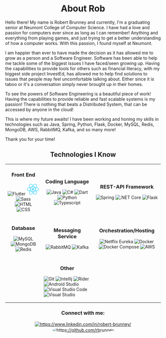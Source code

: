 <h1 align="center">About Rob</h1>
<p align="left"> 
Hello there! My name is Robert Brunney and currently, I'm a graduating senior at Neumont College of Computer Science. I have had a love and passion for computers ever since as long as I can remember! Anything and everything from playing games, and just trying to get a better understanding of how a computer works. With this passion, I found myself at Neumont. 
</p>
<p align="left">
    I am happier than ever to have made the decision as it has allowed me to grow as a person and a Software Engineer. Software has been able to help me tackle some of the biggest issues I have faced/seen growing up. Having the capabilities to provide tools for others such as financial literacy, with my biggest side project InvestEd, has allowed me to help find solutions to issues that people may feel uncomfortable talking about. Either since it is taboo or it's a conversation simply never brought up in their homes.
</p>
<p align="left">
    To see the powers of Software Engineering is a beautiful piece of work! Having the capabilities to provide reliable and fast scalable systems is my passion! There is nothing that beats a Distributed System, that can be accessed by anyone in the cloud!
</p>
<p align="left">
    This is where my future awaits! I have been working and honing my skills in technologies such as Java, Spring, Python, Flask, Docker, MySQL, Redis, MongoDB, AWS, RabbitMQ, Kafka, and so many more!
</p>
<p align="left">
    Thank you for your time!
</p>

<h2 align="center">Technologies I Know</h2>

<table align="center">
    <tr>
        <td>
            <h3 align="center">Front End</h3>
            <p align="center">
                <img src="https://raw.github.com/devicons/devicon/master/icons/flutter/flutter-original.svg" alt="Flutter" width="40" height="40"/>
                <img src="https://raw.githubusercontent.com/devicons/devicon/master/icons/react/react-original.svg" alt="React" width="40" height="40"/>
                <img src="https://raw.github.com/devicons/devicon/master/icons/sass/sass-original.svg" alt="Sass" width="40" height="40"/>
                <img src="https://raw.github.com/devicons/devicon/master/icons/html5/html5-original.svg" alt="HTML" width="40" height="40"/>
                <img src="https://raw.github.com/devicons/devicon/master/icons/css3/css3-original.svg" alt="CSS" width="40" height="40"/> 
            </p>
        </td>  
        <td>
            <h3 align="center">Coding Language</h3>
            <p align="center">
                <img src="https://raw.github.com/devicons/devicon/master/icons/java/java-original.svg" alt="Java" width="40" height="40"/> 
                <img src="https://raw.github.com/devicons/devicon/master/icons/csharp/csharp-original.svg" alt="C#" width="40" height="40"/> 
                <img src="https://raw.github.com/devicons/devicon/master/icons/dart/dart-original.svg" alt="Dart" width="40" height="40"/> 
                <img src="https://raw.github.com/devicons/devicon/master/icons/python/python-original.svg" alt="Python" width="40" height="40"/>
                <img src="https://raw.github.com/devicons/devicon/master/icons/typescript/typescript-original.svg" alt="Typescript" width="40" height="40"/>
            </p>
        </td>
        <td>
            <h3 align="center">REST-API Framework</h3>
            <p align="center">
                <img src="https://raw.github.com/devicons/devicon/master/icons/spring/spring-original.svg" alt="Spring" width="40" height="40"/>
                <img src="https://raw.github.com/devicons/devicon/master/icons/dotnetcore/dotnetcore-original.svg" alt=".NET Core" width="40" height="40"/>
                <img style="background-color:white; width:45;height:45" src="https://raw.github.com/devicons/devicon/master/icons/flask/flask-original.svg" alt="Flask" width="40" height="40"/>
            </p>
        </td>
    </tr>
    <tr>
        <td>
            <h3 align="center">Database</h3>
            <p align="center">
                <img src="https://raw.github.com/devicons/devicon/master/icons/mysql/mysql-original-wordmark.svg" alt="MySQL" width="40" height="40"/>
                <img src="https://raw.github.com/devicons/devicon/master/icons/mongodb/mongodb-original.svg" alt="MongoDB" width="40" height="40"/>
                <img src="https://raw.github.com/devicons/devicon/master/icons/redis/redis-original.svg" alt="Redis" width="40" height="40"/>
            </p>
        </td>
        <td>
            <h3 align="center">Messaging Service</h3>
            <p align="center">
                <img src="https://cdn.freebiesupply.com/logos/large/2x/rabbitmq-logo-png-transparent.png" alt="RabbitMQ" width="40" height="40"/>
                <img style="background-color:white; border-radius: 50; width:45;height:45" src="https://raw.github.com/devicons/devicon/master/icons/apachekafka/apachekafka-original.svg" alt="Kafka" width="40" height="40"/>
            </p>
        </td>
        <td>
            <h3 align="center">Orchestration/Hosting</h3>
            <p align="center">
                <img src="https://images.g2crowd.com/uploads/product/hd_favicon/1508885007/netflix-eureka.png" alt="Netflix Eureka" width="40" height="40"/>
                <img src="https://raw.github.com/devicons/devicon/master/icons/docker/docker-original.svg" alt="Docker" width="40" height="40"/>
                <img src="https://raw.githubusercontent.com/docker/compose/master/logo.png" alt="Docker Compose" width="40" height="50"/>
                <img src="https://raw.github.com/devicons/devicon/master/icons/amazonwebservices/amazonwebservices-original.svg" alt="AWS" width="40" height="40"/>
            </p>
        </td>
    </tr>
    <tr>
        <td></td>
        <td>
            <h3 align="center">Other</h3>
                <img src="https://raw.github.com/devicons/devicon/master/icons/git/git-original.svg" alt="Git" width="40" height="40"/>
                <img src="https://upload.wikimedia.org/wikipedia/commons/thumb/9/9c/IntelliJ_IDEA_Icon.svg/1024px-IntelliJ_IDEA_Icon.svg.png" alt="Intellij" width="40" height="40"/>
                 <img src="https://seeklogo.com/images/J/jetbrains-rider-logo-BC2E5310DB-seeklogo.com.png" alt="Rider" width="40" height="40"/>
                <img src="https://raw.github.com/devicons/devicon/master/icons/androidstudio/androidstudio-original.svg" alt="Android Studio" width="40" height="40"/>
                <img src="https://raw.github.com/devicons/devicon/master/icons/vscode/vscode-original.svg" alt="Visual Studio Code" width="40" height="40"/>
                <img src="https://raw.github.com/devicons/devicon/master/icons/visualstudio/visualstudio-plain.svg" alt="Visual Studio" width="40" height="40"/>
            <p align="center">
            </p>
        </td>
        <td></td>
    </tr>
<table>

<h3 align="center">Connect with me:</h3>
<p align="center">
    <a href="https://www.linkedin.com/in/robert-brunney/" target="blank"><img align="center" src="https://raw.githubusercontent.com/rahuldkjain/github-profile-readme-generator/master/src/images/icons/Social/linked-in-alt.svg" alt="https://www.linkedin.com/in/robert-brunney/" height="30" width="40" /></a>
    <a href="https://github.com/rbrunney" target="blank"><img style="background-color:white; border-radius: 50%; width:40;height:40" align="center" src="https://raw.github.com/devicons/devicon/master/icons/github/github-original.svg" alt="https://github.com/rbrunney" height="40" width="40" /></a>
</p> 
